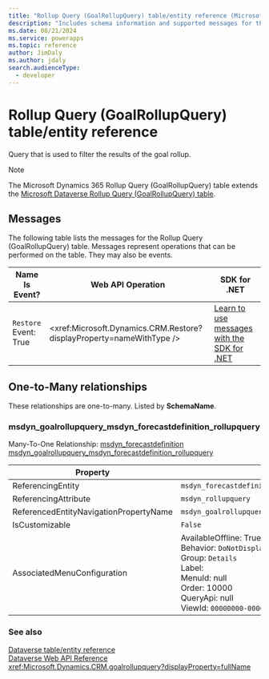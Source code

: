 ```yaml
---
title: "Rollup Query (GoalRollupQuery) table/entity reference (Microsoft Dynamics 365)"
description: "Includes schema information and supported messages for the Rollup Query (GoalRollupQuery) table/entity with Microsoft Dynamics 365."
ms.date: 08/21/2024
ms.service: powerapps
ms.topic: reference
author: JimDaly
ms.author: jdaly
search.audienceType: 
  - developer
---
```


# Rollup Query (GoalRollupQuery) table/entity reference

Query that is used to filter the results of the goal rollup.

> [!NOTE]
> The Microsoft Dynamics 365 Rollup Query (GoalRollupQuery) table extends the [Microsoft Dataverse Rollup Query (GoalRollupQuery) table](/power-apps/developer/data-platform/reference/entities/goalrollupquery).


## Messages

The following table lists the messages for the Rollup Query (GoalRollupQuery) table.
Messages represent operations that can be performed on the table. They may also be events.

| Name <br />Is Event? |Web API Operation |SDK for .NET |
| ---- | ----- |----- |
| `Restore`<br />Event: True |<xref:Microsoft.Dynamics.CRM.Restore?displayProperty=nameWithType /> |[Learn to use messages with the SDK for .NET](/power-apps/developer/data-platform/org-service/use-messages)|



## One-to-Many relationships

These relationships are one-to-many. Listed by **SchemaName**.

### <a name="BKMK_msdyn_goalrollupquery_msdyn_forecastdefinition_rollupquery"></a> msdyn_goalrollupquery_msdyn_forecastdefinition_rollupquery

Many-To-One Relationship: [msdyn_forecastdefinition msdyn_goalrollupquery_msdyn_forecastdefinition_rollupquery](msdyn_forecastdefinition.md#BKMK_msdyn_goalrollupquery_msdyn_forecastdefinition_rollupquery)

|Property|Value|
|---|---|
|ReferencingEntity|`msdyn_forecastdefinition`|
|ReferencingAttribute|`msdyn_rollupquery`|
|ReferencedEntityNavigationPropertyName|`msdyn_goalrollupquery_msdyn_forecastdefinition_rollupquery`|
|IsCustomizable|`False`|
|AssociatedMenuConfiguration|AvailableOffline: True<br />Behavior: `DoNotDisplay`<br />Group: `Details`<br />Label: <br />MenuId: null<br />Order: 10000<br />QueryApi: null<br />ViewId: `00000000-0000-0000-0000-000000000000`|



### See also

[Dataverse table/entity reference](../about-entity-reference.md)  
[Dataverse Web API Reference](/power-apps/developer/data-platform/webapi/reference/about)   
<xref:Microsoft.Dynamics.CRM.goalrollupquery?displayProperty=fullName>
